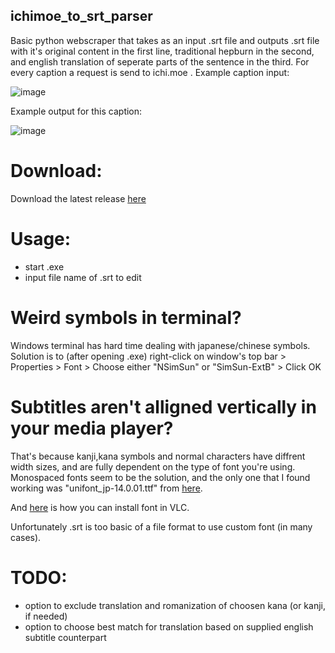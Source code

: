 ## ichimoe_to_srt_parser

Basic python webscraper that takes as an input .srt file and outputs .srt file with it's original content in the first line, traditional hepburn in the second, and english translation of seperate parts of the sentence in the third. For every caption a request is send to ichi.moe . 
Example caption input:

![image](https://user-images.githubusercontent.com/79915906/137600457-3c972811-cbad-41fc-9610-11b5422987e2.png)

Example output for this caption:

![image](https://user-images.githubusercontent.com/79915906/137600485-98c08b87-2df6-46e3-bf68-4881196bad46.png)

# Download:
Download the latest release [here](https://github.com/danielwitkowsk/ichimoe_to_srt_parser/releases/)
# Usage:

- start .exe
- input file name of .srt to edit

# Weird symbols in terminal?
Windows terminal has hard time dealing with japanese/chinese symbols. Solution is to (after opening .exe) right-click on window's top bar > Properties > Font > Choose either "NSimSun" or "SimSun-ExtB" > Click OK

# Subtitles aren't alligned vertically in your media player?
That's because kanji,kana symbols and normal characters have diffrent width sizes, and are fully dependent on the type of font you're using. Monospaced fonts seem to be the solution, and the only one that I found working was "unifont_jp-14.0.01.ttf" from [here](http://unifoundry.com/unifont/index.html).

And [here](https://www.youtube.com/watch?v=c7eovFM-Bos) is how you can install font in VLC.

Unfortunately .srt is too basic of a file format to use custom font (in many cases).

# TODO:
- option to exclude translation and romanization of choosen kana (or kanji, if needed)
- option to choose best match for translation based on supplied english subtitle counterpart


